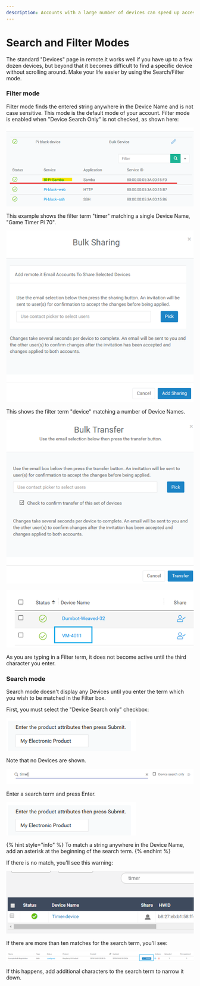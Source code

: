 ```yaml
---
description: Accounts with a large number of devices can speed up access using this mode
---
```


# Search and Filter Modes

The standard "Devices" page in remote.it works well if you have up to a few dozen devices, but beyond that it becomes difficult to find a specific device without scrolling around.  Make your life easier by using the Search/Filter mode.

### Filter mode

Filter mode finds the entered string anywhere in the Device Name and is not case sensitive.  This mode is the default mode of your account.   Filter mode is enabled when "Device Search Only" is not checked, as shown here:

![](../../../.gitbook/assets/image%20%28241%29.png)

This example shows the filter term "timer" matching a single Device Name, "Game Timer Pi 70".

![](../../../.gitbook/assets/image%20%28404%29.png)

This shows the filter term "device" matching a number of Device Names.

![](../../../.gitbook/assets/image%20%28291%29.png)

![](../../../.gitbook/assets/image%20%2855%29.png)

As you are typing in a Filter term, it does not become active until the third character you enter.

### Search mode

Search mode doesn't display any Devices until you enter the term which you wish to be matched in the Filter box.

First, you must select the "Device Search only" checkbox:

![](../../../.gitbook/assets/image%20%28348%29.png)

Note that no Devices are shown.

![](../../../.gitbook/assets/image%20%28145%29.png)

Enter a search term and press Enter.  

![](../../../.gitbook/assets/image%20%28343%29.png)

{% hint style="info" %}
To match a string anywhere in the Device Name, add an asterisk at the beginning of the search term.
{% endhint %}

If there is no match, you'll see this warning:

![](../../../.gitbook/assets/image%20%28158%29.png)

If there are more than ten matches for the search term, you'll see:

![](../../../.gitbook/assets/image%20%2842%29.png)

If this happens, add additional characters to the search term to narrow it down.


